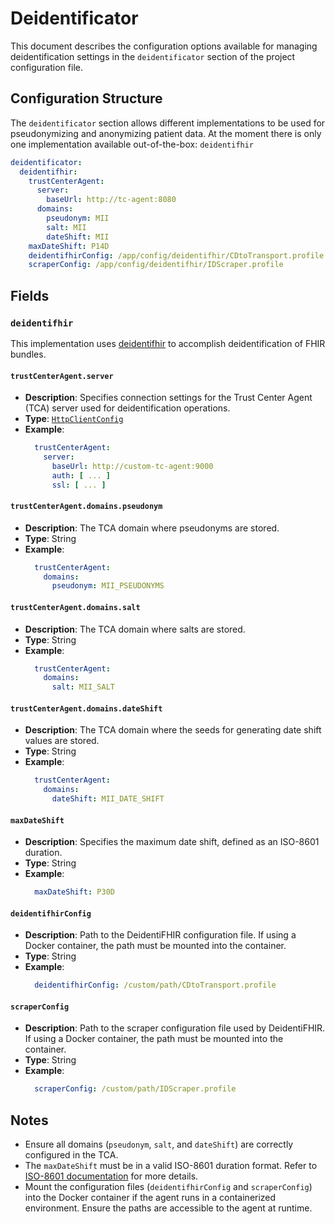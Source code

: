 # Deidentificator <Badge type="tip" text="Clinical Domain Agent" /> <Badge type="warning" text="Since 5.0" />

This document describes the configuration options available for managing deidentification settings
in the `deidentificator` section of the project configuration file.

## Configuration Structure

The `deidentificator` section allows different implementations to be used for pseudonymizing and
anonymizing patient data. At the moment there is only one implementation available out-of-the-box:
`deidentifhir`

```yaml
deidentificator:
  deidentifhir:
    trustCenterAgent:
      server:
        baseUrl: http://tc-agent:8080
      domains:
        pseudonym: MII
        salt: MII
        dateShift: MII
    maxDateShift: P14D
    deidentifhirConfig: /app/config/deidentifhir/CDtoTransport.profile
    scraperConfig: /app/config/deidentifhir/IDScraper.profile
```

## Fields

### `deidentifhir` <Badge type="warning" text="Since 5.0" />

This implementation uses [deidentifhir](https://github.com/UMEssen/DeidentiFHIR) to accomplish
deidentification of FHIR bundles.

#### `trustCenterAgent.server` <Badge type="warning" text="Since 5.0" />

* **Description**: Specifies connection settings for the Trust Center Agent (TCA) server used for
  deidentification operations.
* **Type**: [`HttpClientConfig`](../types/HttpClientConfig)
* **Example**:
  ```yaml
    trustCenterAgent:
      server:
        baseUrl: http://custom-tc-agent:9000
        auth: [ ... ]
        ssl: [ ... ]
  ```

#### `trustCenterAgent.domains.pseudonym` <Badge type="warning" text="Since 5.0" />

* **Description**: The TCA domain where pseudonyms are stored.
* **Type**: String
* **Example**:
  ```yaml
    trustCenterAgent:
      domains:
        pseudonym: MII_PSEUDONYMS
  ```

#### `trustCenterAgent.domains.salt` <Badge type="warning" text="Since 5.0" />

* **Description**: The TCA domain where salts are stored.
* **Type**: String
* **Example**:
  ```yaml
    trustCenterAgent:
      domains:
        salt: MII_SALT
  ```

#### `trustCenterAgent.domains.dateShift` <Badge type="warning" text="Since 5.0" />

* **Description**: The TCA domain where the seeds for generating date shift values are stored.
* **Type**: String
* **Example**:
  ```yaml
    trustCenterAgent:
      domains:
        dateShift: MII_DATE_SHIFT
  ```

#### `maxDateShift` <Badge type="warning" text="Since 5.0" />

* **Description**: Specifies the maximum date shift, defined as an ISO-8601 duration.
* **Type**: String
* **Example**:
  ```yaml
    maxDateShift: P30D
  ```

#### `deidentifhirConfig` <Badge type="warning" text="Since 5.0" />

* **Description**: Path to the DeidentiFHIR configuration file. If using a Docker container, the
  path must be mounted into the container.
* **Type**: String
* **Example**:
  ```yaml
    deidentifhirConfig: /custom/path/CDtoTransport.profile
  ```

#### `scraperConfig` <Badge type="warning" text="Since 5.0" />

* **Description**: Path to the scraper configuration file used by DeidentiFHIR. If using a Docker
  container, the path must be mounted into the container.
* **Type**: String
* **Example**:
  ```yaml
    scraperConfig: /custom/path/IDScraper.profile
  ```

## Notes

* Ensure all domains (`pseudonym`, `salt`, and `dateShift`) are correctly configured in the TCA.
* The `maxDateShift` must be in a valid ISO-8601 duration format. Refer
  to [ISO-8601 documentation](https://en.wikipedia.org/wiki/ISO_8601) for more details.
* Mount the configuration files (`deidentifhirConfig` and `scraperConfig`) into the Docker container
  if the agent runs in a containerized environment. Ensure the paths are accessible to the agent at
  runtime.
